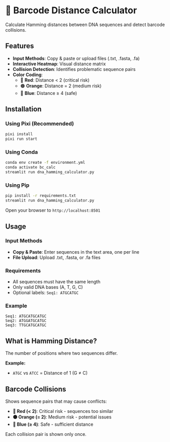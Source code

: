 # 🧬 Barcode Distance Calculator

Calculate Hamming distances between DNA sequences and detect barcode collisions.

## Features

- **Input Methods**: Copy & paste or upload files (.txt, .fasta, .fa)
- **Interactive Heatmap**: Visual distance matrix
- **Collision Detection**: Identifies problematic sequence pairs
- **Color Coding**:
  - 🔴 **Red**: Distance < 2 (critical risk)
  - 🟠 **Orange**: Distance = 2 (medium risk)  
  - 🔵 **Blue**: Distance ≥ 4 (safe)

## Installation

### Using Pixi (Recommended)
```bash
pixi install
pixi run start
```

### Using Conda
```bash
conda env create -f environment.yml
conda activate bc_calc
streamlit run dna_hamming_calculator.py
```

### Using Pip
```bash
pip install -r requirements.txt
streamlit run dna_hamming_calculator.py
```

Open your browser to `http://localhost:8501`

## Usage

### Input Methods
- **Copy & Paste**: Enter sequences in the text area, one per line
- **File Upload**: Upload .txt, .fasta, or .fa files

### Requirements
- All sequences must have the same length
- Only valid DNA bases (A, T, G, C)
- Optional labels: `Seq1: ATGCATGC`

### Example
```
Seq1: ATGCATGCATGC
Seq2: ATGGATGCATGC
Seq3: TTGCATGCATGC
```

## What is Hamming Distance?

The number of positions where two sequences differ.

**Example:**
- `ATGC` vs `ATCC` = Distance of 1 (G ≠ C)

## Barcode Collisions

Shows sequence pairs that may cause conflicts:

- **🔴 Red (< 2)**: Critical risk - sequences too similar
- **🟠 Orange (= 2)**: Medium risk - potential issues  
- **🔵 Blue (≥ 4)**: Safe - sufficient distance

Each collision pair is shown only once.

